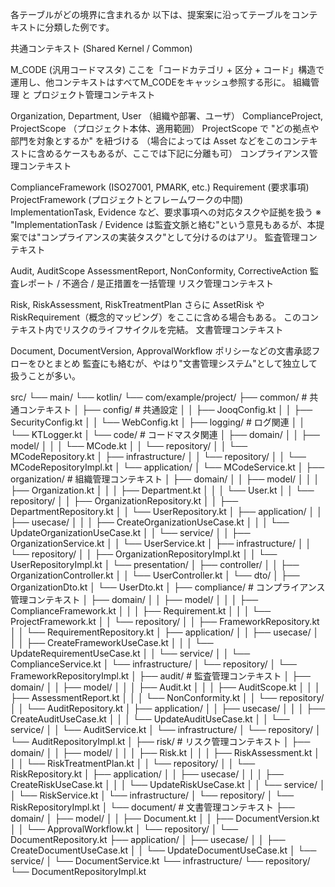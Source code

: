  各テーブルがどの境界に含まれるか
以下は、提案案に沿ってテーブルをコンテキストに分類した例です。

共通コンテキスト (Shared Kernel / Common)

M_CODE (汎用コードマスタ)
ここを「コードカテゴリ + 区分 + コード」構造で運用し、他コンテキストはすべてM_CODEをキャッシュ参照する形に。
組織管理 と プロジェクト管理コンテキスト

Organization, Department, User （組織や部署、ユーザ）
ComplianceProject, ProjectScope （プロジェクト本体、適用範囲）
ProjectScope で "どの拠点や部門を対象とするか" を紐づける
（場合によっては Asset などをこのコンテキストに含めるケースもあるが、ここでは下記に分離も可）
コンプライアンス管理コンテキスト

ComplianceFramework (ISO27001, PMARK, etc.)
Requirement (要求事項)
ProjectFramework (プロジェクトとフレームワークの中間)
ImplementationTask, Evidence など、要求事項への対応タスクや証拠を扱う
※ "ImplementationTask / Evidence は監査文脈と絡む"という意見もあるが、本提案では"コンプライアンスの実装タスク"として分けるのはアリ。
監査管理コンテキスト

Audit, AuditScope
AssessmentReport, NonConformity, CorrectiveAction
監査レポート / 不適合 / 是正措置を一括管理
リスク管理コンテキスト

Risk, RiskAssessment, RiskTreatmentPlan
さらに AssetRisk や RiskRequirement（概念的マッピング）をここに含める場合もある。
このコンテキスト内でリスクのライフサイクルを完結。
文書管理コンテキスト

Document, DocumentVersion, ApprovalWorkflow
ポリシーなどの文書承認フローをひとまとめ
監査にも絡むが、やはり"文書管理システム"として独立して扱うことが多い。


src/
└── main/
    └── kotlin/
        └── com/example/project/
            ├── common/                           # 共通コンテキスト
            │   ├── config/                      # 共通設定
            │   │   ├── JooqConfig.kt
            │   │   ├── SecurityConfig.kt
            │   │   └── WebConfig.kt
            │   ├── logging/                     # ログ関連
            │   │   └── KTLogger.kt
            │   └── code/                        # コードマスタ関連
            │       ├── domain/
            │       │   ├── model/
            │       │   │   └── MCode.kt
            │       │   └── repository/
            │       │       └── MCodeRepository.kt
            │       ├── infrastructure/
            │       │   └── repository/
            │       │       └── MCodeRepositoryImpl.kt
            │       └── application/
            │           └── MCodeService.kt
            │
            ├── organization/                     # 組織管理コンテキスト
            │   ├── domain/
            │   │   ├── model/
            │   │   │   ├── Organization.kt
            │   │   │   ├── Department.kt
            │   │   │   └── User.kt
            │   │   └── repository/
            │   │       ├── OrganizationRepository.kt
            │   │       ├── DepartmentRepository.kt
            │   │       └── UserRepository.kt
            │   ├── application/
            │   │   ├── usecase/
            │   │   │   ├── CreateOrganizationUseCase.kt
            │   │   │   └── UpdateOrganizationUseCase.kt
            │   │   └── service/
            │   │       ├── OrganizationService.kt
            │   │       └── UserService.kt
            │   ├── infrastructure/
            │   │   └── repository/
            │   │       ├── OrganizationRepositoryImpl.kt
            │   │       └── UserRepositoryImpl.kt
            │   └── presentation/
            │       ├── controller/
            │       │   ├── OrganizationController.kt
            │       │   └── UserController.kt
            │       └── dto/
            │           ├── OrganizationDto.kt
            │           └── UserDto.kt
            │
            ├── compliance/                       # コンプライアンス管理コンテキスト
            │   ├── domain/
            │   │   ├── model/
            │   │   │   ├── ComplianceFramework.kt
            │   │   │   ├── Requirement.kt
            │   │   │   └── ProjectFramework.kt
            │   │   └── repository/
            │   │       ├── FrameworkRepository.kt
            │   │       └── RequirementRepository.kt
            │   ├── application/
            │   │   ├── usecase/
            │   │   │   ├── CreateFrameworkUseCase.kt
            │   │   │   └── UpdateRequirementUseCase.kt
            │   │   └── service/
            │   │       └── ComplianceService.kt
            │   └── infrastructure/
            │       └── repository/
            │           └── FrameworkRepositoryImpl.kt
            │
            ├── audit/                           # 監査管理コンテキスト
            │   ├── domain/
            │   │   ├── model/
            │   │   │   ├── Audit.kt
            │   │   │   ├── AuditScope.kt
            │   │   │   ├── AssessmentReport.kt
            │   │   │   └── NonConformity.kt
            │   │   └── repository/
            │   │       └── AuditRepository.kt
            │   ├── application/
            │   │   ├── usecase/
            │   │   │   ├── CreateAuditUseCase.kt
            │   │   │   └── UpdateAuditUseCase.kt
            │   │   └── service/
            │   │       └── AuditService.kt
            │   └── infrastructure/
            │       └── repository/
            │           └── AuditRepositoryImpl.kt
            │
            ├── risk/                            # リスク管理コンテキスト
            │   ├── domain/
            │   │   ├── model/
            │   │   │   ├── Risk.kt
            │   │   │   ├── RiskAssessment.kt
            │   │   │   └── RiskTreatmentPlan.kt
            │   │   └── repository/
            │   │       └── RiskRepository.kt
            │   ├── application/
            │   │   ├── usecase/
            │   │   │   ├── CreateRiskUseCase.kt
            │   │   │   └── UpdateRiskUseCase.kt
            │   │   └── service/
            │   │       └── RiskService.kt
            │   └── infrastructure/
            │       └── repository/
            │           └── RiskRepositoryImpl.kt
            │
            └── document/                        # 文書管理コンテキスト
                ├── domain/
                │   ├── model/
                │   │   ├── Document.kt
                │   │   ├── DocumentVersion.kt
                │   │   └── ApprovalWorkflow.kt
                │   └── repository/
                │       └── DocumentRepository.kt
                ├── application/
                │   ├── usecase/
                │   │   ├── CreateDocumentUseCase.kt
                │   │   └── UpdateDocumentUseCase.kt
                │   └── service/
                │       └── DocumentService.kt
                └── infrastructure/
                    └── repository/
                        └── DocumentRepositoryImpl.kt